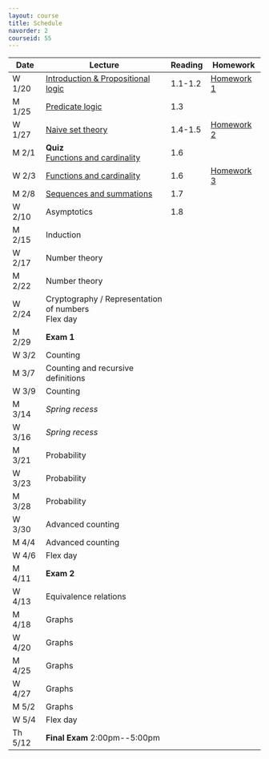 ```yaml
---
layout: course
title: Schedule
navorder: 2
courseid: 55
---
```


Date|Lecture|Reading|Homework
----|-------|-------|--------
W 1/20 | [Introduction & Propositional logic](lecture01.pdf) |<!-- Week 0 -->1.1-1.2 | [Homework 1](homework01.html)
M 1/25 | [Predicate logic](lecture02.pdf) |<!-- Week 1 -->1.3
W 1/27 | [Naive set theory](lecture03.pdf) | 1.4-1.5 | [Homework 2](homework02.html)
M 2/1  | __Quiz__<br/>[Functions and cardinality](lecture04.pdf) | 1.6<!-- Week 2 -->
W 2/3  | [Functions and cardinality](lecture05.pdf) | 1.6 | [Homework 3](homework03.html)
M 2/8  | [Sequences and summations](lecture06.pdf) | 1.7<!-- Week 3 -->
W 2/10 | Asymptotics | 1.8
M 2/15 | Induction | <!-- Week 4 -->
W 2/17 | Number theory |
M 2/22 | Number theory | <!-- Week 5 -->
W 2/24 | Cryptography / Representation of numbers<br/>Flex day |
M 2/29 | __Exam 1__ | <!-- Week 6 -->
W 3/2  | Counting | <!-- Send out low grade notifications -->
M 3/7  | Counting and recursive definitions | <!-- Week 7 -->
W 3/9  | Counting | <!-- Mar 10: last day to drop -->
M 3/14 | _Spring recess_ |
W 3/16 | _Spring recess_ |
M 3/21 | Probability | <!-- Week 8 -->
W 3/23 | Probability |
M 3/28 | Probability | <!-- Week 9 -->
W 3/30 | Advanced counting |
M 4/4  | Advanced counting | <!-- Week 10 -->
W 4/6  | Flex day |
M 4/11 | __Exam 2__ | <!-- Week 11 -->
W 4/13 | Equivalence relations |
M 4/18 | Graphs | <!-- Week 12 -->
W 4/20 | Graphs |
M 4/25 | Graphs | <!-- Week 13 -->
W 4/27 | Graphs |
M 5/2  | Graphs | <!-- Week 14 -->
W 5/4  | Flex day |
Th 5/12 | __Final Exam__ 2:00pm--5:00pm |
